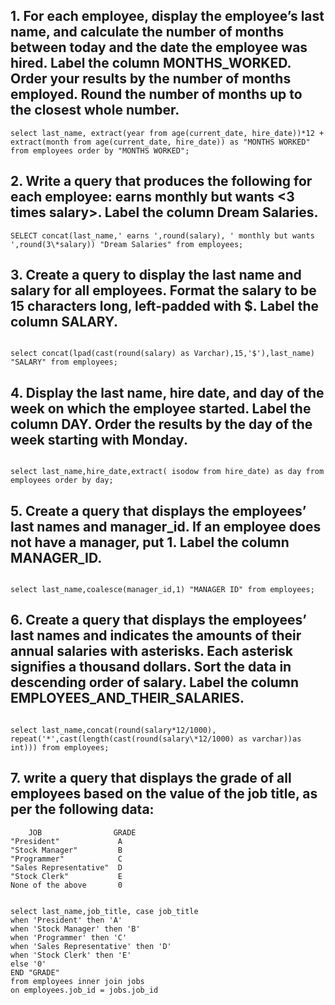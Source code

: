 ## 1. For each employee, display the employee’s last name, and calculate the number of months between today and the date the employee was hired. Label the column MONTHS_WORKED. Order your results by the number of months employed. Round the number of months up to the closest whole number.

```
select last_name, extract(year from age(current_date, hire_date))*12 + extract(month from age(current_date, hire_date)) as "MONTHS WORKED" from employees order by "MONTHS WORKED";

```

## 2. Write a query that produces the following for each employee: <employee last name> earns <salary> monthly but wants <3 times salary>. Label the column Dream Salaries.
```
SELECT concat(last_name,' earns ',round(salary), ' monthly but wants ',round(3\*salary)) "Dream Salaries" from employees;

```

## 3. Create a query to display the last name and salary for all employees. Format the salary to be 15 characters long, left-padded with $. Label the column SALARY.

```

select concat(lpad(cast(round(salary) as Varchar),15,'$'),last_name) "SALARY" from employees;

```

## 4. Display the last name, hire date, and day of the week on which the employee started. Label the column DAY. Order the results by the day of the week starting with Monday.

```

select last_name,hire_date,extract( isodow from hire_date) as day from employees order by day;

```

## 5. Create a query that displays the employees’ last names and manager_id. If an employee does not have a manager, put 1. Label the column MANAGER_ID.

```

select last_name,coalesce(manager_id,1) "MANAGER ID" from employees;

```

## 6. Create a query that displays the employees’ last names and indicates the amounts of their annual salaries with asterisks. Each asterisk signifies a thousand dollars. Sort the data in descending order of salary. Label the column EMPLOYEES_AND_THEIR_SALARIES.

```

select last_name,concat(round(salary*12/1000), repeat('*',cast(length(cast(round(salary\*12/1000) as varchar))as int))) from employees;

```

## 7. write a query that displays the grade of all employees based on the value of the job title, as per the following data:

        JOB		           GRADE
    "President"			    A
    "Stock Manager"		    B
    "Programmer"			C
    "Sales Representative"	D
    "Stock Clerk"			E
    None of the above		0

```

select last_name,job_title, case job_title
when 'President' then 'A'
when 'Stock Manager' then 'B'
when 'Programmer' then 'C'
when 'Sales Representative' then 'D'
when 'Stock Clerk' then 'E'
else '0'
END "GRADE"
from employees inner join jobs
on employees.job_id = jobs.job_id

```

```
